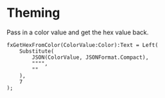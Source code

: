 # Theming

Pass in a color value and get the hex value back.

```PowerFx
fxGetHexFromColor(ColorValue:Color):Text = Left(
    Substitute(
        JSON(ColorValue, JSONFormat.Compact), 
        """",
        ""
    ), 
    7
);
```
